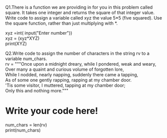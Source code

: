 Q1.There is a function we are providing in for you in this problem called square. It takes one integer and returns the square of that integer value. Write code to assign a variable called xyz the value 5*5 (five squared). Use the square function, rather than just multiplying with *.<br>

xyz =int( input("Enter number"))<br>
xyz = (xyz*XYZ)<br>
print(XYZ)<br>

Q2.Write code to assign the number of characters in the string rv to a variable num_chars.<br>
rv = """Once upon a midnight dreary, while I pondered, weak and weary,<br>
    Over many a quaint and curious volume of forgotten lore,<br>
    While I nodded, nearly napping, suddenly there came a tapping,<br>
    As of some one gently rapping, rapping at my chamber door.<br>
    'Tis some visitor, I muttered, tapping at my chamber door;<br>
    Only this and nothing more."""

# Write your code here!<br>
num_chars = len(rv)<br>
print(num_chars)<br>
